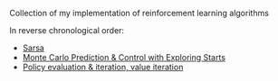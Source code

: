 Collection of my implementation of reinforcement learning algorithms

In reverse chronological order:

- [Sarsa](https://github.com/xysun/rl-algorithms/blob/master/sarsa.py)
- [Monte Carlo Prediction & Control with Exploring Starts](https://github.com/xysun/rl-algorithms/blob/master/Monte-Carlo-Prediction-and-Control-with-Exploring-Starts.ipynb)
- [Policy evaluation & iteration, value iteration](https://github.com/xysun/rl-algorithms/blob/master/Policy-evaluation-Policy-iteration-and-Value-Iteration.ipynb)
